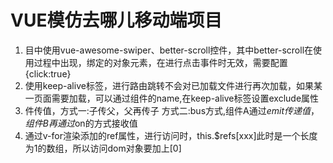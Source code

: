 # VUE模仿去哪儿移动端项目
1. 目中使用vue-awesome-swiper、better-scroll控件，其中better-scroll在使用过程中出现，绑定的对象元素，在进行点击事件时无效，需要配置 {click:true}
2. 使用keep-alive标签，进行路由跳转不会对已加载文件进行再次加载，如果某一页面需要加载，可以通过组件的name,在keep-alive标签设置exclude属性
3. 件传值，方式一:子传父，父再传子 方式二:bus方式,组件A通过$emit传递值，组件B再通过$on的方式接收值
4. 通过v-for渲染添加的ref属性，进行访问时，this.$refs[xxx]此时是一个长度为1的数组，所以访问dom对象要加上[0]

